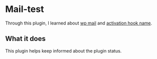 # Mail-test
Through this plugin, I learned about [wp mail](https://developer.wordpress.org/reference/functions/wp_mail/) and [activation hook name](https://developer.wordpress.org/reference/functions/register_activation_hook/). 

## What it does 
This plugin helps keep informed about the plugin status. 